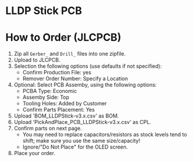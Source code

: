 # LLDP Stick PCB

# How to Order (JLCPCB)

1. Zip all `Gerber_` and `Drill_` files into one zipfile.
2. Upload to JLCPCB.
3. Selection the following options (use defaults if not specified):
    - Confirm Production File: yes
    - Remover Order Number: Specify a Location
4. Optional: Select PCB Assemby, using the following options:
    - PCBA Type: Economic
    - Assemby Side: Top
    - Tooling Holes: Added by Customer
    - Confirm Parts Placement: Yes
5. Upload 'BOM_LLDPStick-v3.x.csv' as BOM.
6. Upload 'PickAndPlace_PCB_LLDPStick-v3.x.csv' as CPL.
7. Confirm parts on next page.
    - You may need to replace capacitors/resistors as stock levels tend to shift; make sure you use the same size/capacity!
    - Ignore/"Do Not Place" for the OLED screen.
8. Place your order.
